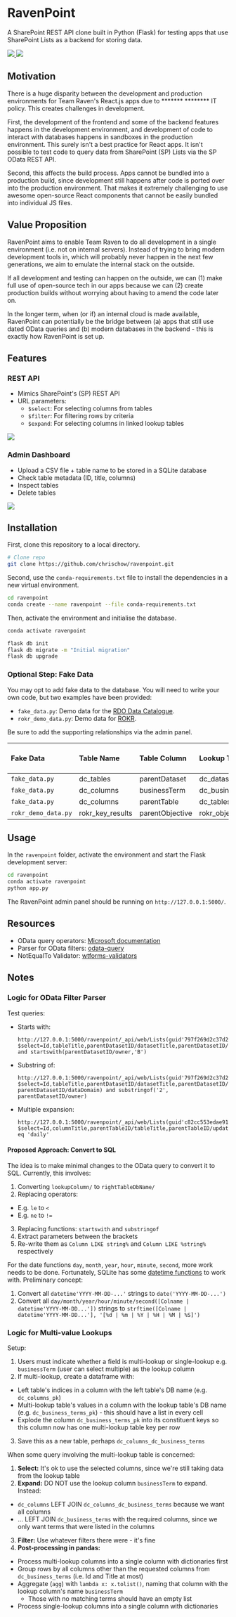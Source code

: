 # RavenPoint
A SharePoint REST API clone built in Python (Flask) for testing apps that use SharePoint Lists as a backend for storing data.

<p>
    <a href="https://www.python.org/">
        <img src="http://ForTheBadge.com/images/badges/made-with-python.svg">
    </a>
    <a href="https://flask.palletsprojects.com/en/2.0.x/">
        <img src="docs/images/bottled-in-flask.svg">
    </a>
</p>

## Motivation
There is a huge disparity between the development and production environments for Team Raven's React.js apps due to ******* ******** IT policy. This creates challenges in development.

First, the development of the frontend and some of the backend features happens in the development environment, and development of code to interact with databases happens in sandboxes in the production environment. This surely isn't a best practice for React apps. It isn't possible to test code to query data from SharePoint (SP) Lists via the SP OData REST API.

Second, this affects the build process. Apps cannot be bundled into a production build, since development still happens after code is ported over into the production environment. That makes it extremely challenging to use awesome open-source React components that cannot be easily bundled into individual JS files.

## Value Proposition
RavenPoint aims to enable Team Raven to do all development in a single environment (i.e. not on internal servers). Instead of trying to bring modern development tools in, which will probably never happen in the next few generations, we aim to emulate the internal stack on the outside.

If all development and testing can happen on the outside, we can (1) make full use of open-source tech in our apps because we can (2) create production builds without worrying about having to amend the code later on. 

In the longer term, when (or if) an internal cloud is made available, RavenPoint can potentially be the bridge between (a) apps that still use dated OData queries and (b) modern databases in the backend - this is exactly how RavenPoint is set up.

## Features

### REST API
- Mimics SharePoint's (SP) REST API
- URL parameters:
  - `$select`: For selecting columns from tables
  - `$filter`: For filtering rows by criteria
  - `$expand`: For selecting columns in linked lookup tables

![](./docs/images/ss_ravenpoint_swagger_ui.jpg)

### Admin Dashboard
- Upload a CSV file + table name to be stored in a SQLite database
- Check table metadata (ID, title, columns)
- Inspect tables
- Delete tables

![](./docs/images/ss_ravenpoint_admin.jpg)

## Installation
First, clone this repository to a local directory.

```bash
# Clone repo
git clone https://github.com/chrischow/ravenpoint.git
```

Second, use the `conda-requirements.txt` file to install the dependencies in a new virtual environment.

```bash
cd ravenpoint
conda create --name ravenpoint --file conda-requirements.txt
```

Then, activate the environment and initialise the database.

```bash
conda activate ravenpoint

flask db init
flask db migrate -m "Initial migration"
flask db upgrade
```

### Optional Step: Fake Data
You may opt to add fake data to the database. You will need to write your own code, but two examples have been provided:

- `fake_data.py`: Demo data for the [RDO Data Catalogue](https://github.com/chrischow/rdo-data-catalogue).
- `rokr_demo_data.py`: Demo data for [ROKR](https://github.com/chrischow/rokr).

Be sure to add the supporting relationships via the admin panel.

| Fake Data | Table Name | Table Column | Lookup Table | Lookup Table Column |
| :-------- | :--------- | :----------- | :----------- | :------------------ |
| `fake_data.py` | dc_tables | parentDataset | dc_datasets | Id |
| `fake_data.py` | dc_columns | businessTerm | dc_business_terms | Id |
| `fake_data.py` | dc_columns | parentTable | dc_tables | Id |
| `rokr_demo_data.py` | rokr_key_results | parentObjective | rokr_objectives | Id |

## Usage
In the `ravenpoint` folder, activate the environment and start the Flask development server:

```bash
cd ravenpoint
conda activate ravenpoint
python app.py
```

The RavenPoint admin panel should be running on `http://127.0.0.1:5000/`.

## Resources
- OData query operators: [Microsoft documentation](https://docs.microsoft.com/en-us/sharepoint/dev/sp-add-ins/use-odata-query-operations-in-sharepoint-rest-requests)
- Parser for OData filters: [odata-query](https://github.com/gorilla-co/odata-query)
- NotEqualTo Validator: [wtforms-validators](https://github.com/akhilharihar/wtforms-validators)

## Notes

### Logic for OData Filter Parser
Test queries:

- Starts with:

  ```
  http://127.0.0.1:5000/ravenpoint/_api/web/Lists(guid'797f269d2c37d29d15a19c40ec49bada')/items?$select=Id,tableTitle,parentDatasetID/datasetTitle,parentDatasetID/dataDomain,parentDatasetID/owner&$expand=parentDatasetID&$filter=startswith(parentDatasetID/dataDomain,'O') and startswith(parentDatasetID/owner,'B')
  ```

- Substring of:

  ```
  http://127.0.0.1:5000/ravenpoint/_api/web/Lists(guid'797f269d2c37d29d15a19c40ec49bada')/items?$select=Id,tableTitle,parentDatasetID/datasetTitle,parentDatasetID/dataDomain,parentDatasetID/owner&$expand=parentDatasetID&$filter=substringof('O', parentDatasetID/dataDomain) and substringof('2', parentDatasetID/owner)
  ```

- Multiple expansion:

  ```
  http://127.0.0.1:5000/ravenpoint/_api/web/Lists(guid'c82cc553edae91adc412ab2723541399')/items?$select=Id,columnTitle,parentTableID/tableTitle,parentTableID/updateFrequency,businessTermID/term,businessTermID/source&$expand=parentTableID,businessTermID&$filter=parentTableID/updateFrequency eq 'daily'
  ```

#### Proposed Approach: Convert to SQL
The idea is to make minimal changes to the OData query to convert it to SQL. Currently, this involves:

1. Converting `lookupColumn/` to `rightTableDbName/`
2. Replacing operators:
  - E.g. ` le ` to ` < `
  - E.g. ` ne ` to ` != `
3. Replacing functions: `startswith` and `substringof`
  1. Extract parameters between the brackets
  2. Re-write them as `Column LIKE string%` and `Column LIKE %string%` respectively

For the date functions `day`, `month`, `year`, `hour`, `minute`, `second`, more work needs to be done. Fortunately, SQLite has some [datetime functions](https://www.sqlite.org/lang_datefunc.html) to work with. Preliminary concept:

1. Convert all `datetime'YYYY-MM-DD-...'` strings to `date('YYYY-MM-DD-...')`
2. Convert all `day/month/year/hour/minute/second([Colname | datetime'YYYY-MM-DD...'])` strings to `strftime([Colname | datetime'YYYY-MM-DD...'], '[%d | %m | %Y | %H | %M | %S]')`

### Logic for Multi-value Lookups
Setup:

1. Users must indicate whether a field is multi-lookup or single-lookup e.g. `businessTerm` (user can select multiple) as the lookup column
2. If multi-lookup, create a dataframe with:
  - Left table's indices in a column with the left table's DB name (e.g. `dc_columns_pk`)
  - Multi-lookup table's values in a column with the lookup table's DB name (e.g. `dc_business_terms_pk`) - this should have a list in every cell
  - Explode the column `dc_business_terms_pk` into its constituent keys so this column now has one multi-lookup table key per row
3. Save this as a new table, perhaps `dc_columns_dc_business_terms`


When some query involving the multi-lookup table is concerned:

1. **Select:** It's ok to use the selected columns, since we're still taking data from the lookup table
2. **Expand:** DO NOT use the lookup column `businessTerm` to expand. Instead:
  - `dc_columns` LEFT JOIN `dc_columns_dc_business_terms` because we want all columns
  - ... LEFT JOIN `dc_business_terms` with the required columns, since we only want terms that were listed in the columns
3. **Filter:** Use whatever filters there were - it's fine
4. **Post-processing in pandas:**
  - Process multi-lookup columns into a single column with dictionaries first
  - Group rows by all columns other than the requested columns from `dc_business_terms` (i.e. Id and Title at most)
  - Aggregate (`agg`) with `lambda x: x.tolist()`, naming that column with the lookup column's name `businessTerm`
    - Those with no matching terms should have an empty list
  - Process single-lookup columns into a single column with dictionaries
